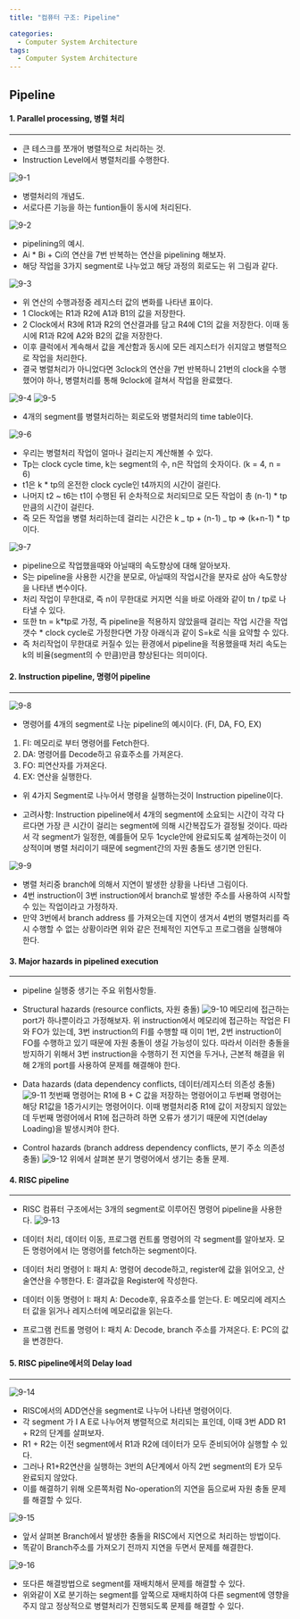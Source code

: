 ```yaml
---
title: "컴퓨터 구조: Pipeline"

categories:
  - Computer System Architecture
tags:
  - Computer System Architecture
---
```


## Pipeline

#### 1. Parallel processing, 병렬 처리

---

- 큰 테스크를 쪼개어 병렬적으로 처리하는 것.
- Instruction Level에서 병렬처리를 수행한다.

![9-1](https://github.com/mjh851819/mjh851819.github.io/assets/70308520/1202df10-6baa-4121-9ecb-48c7760ebb2c)

- 병렬처리의 개념도.
- 서로다른 기능을 하는 funtion들이 동시에 처리된다.

![9-2](https://github.com/mjh851819/mjh851819.github.io/assets/70308520/3c394e2d-e16c-4760-8b71-e52f8de0deef)

- pipelining의 예시.
- Ai \* Bi + Ci의 연산을 7번 반복하는 연산을 pipelining 해보자.
- 해당 작업을 3가지 segment로 나누었고 해당 과정의 회로도는 위 그림과 같다.

![9-3](https://github.com/mjh851819/mjh851819.github.io/assets/70308520/318de907-d963-4ad5-8ccb-563740cd7e58)

- 위 연산의 수행과정중 레지스터 값의 변화를 나타낸 표이다.
- 1 Clock에는 R1과 R2에 A1과 B1의 값을 저장한다.
- 2 Clock에서 R3에 R1과 R2의 연산결과를 담고 R4에 C1의 값을 저장한다. 이때 동시에 R1과 R2에 A2와 B2의 값을 저장한다.
- 이후 클럭에서 계속해서 값을 계산함과 동시에 모든 레지스터가 쉬지않고 병렬적으로 작업을 처리한다.
- 결국 병렬처리가 아니었다면 3clock의 연산을 7번 반복하니 21번의 clock을 수행했어야 하나, 병렬처리를 통해 9clock에 걸쳐서 작업을 완료했다.

![9-4](https://github.com/mjh851819/mjh851819.github.io/assets/70308520/1b2011c8-3a8f-4bac-a402-71d32477bd60)
![9-5](https://github.com/mjh851819/mjh851819.github.io/assets/70308520/443a7c2a-d6ce-4c2e-98aa-de91f36fda72)

- 4개의 segment를 병렬처리하는 회로도와 병렬처리의 time table이다.

![9-6](https://github.com/mjh851819/mjh851819.github.io/assets/70308520/463f4ef7-54b9-4b0c-ac60-c6b67fc122ce)

- 우리는 병렬처리 작업이 얼마나 걸리는지 계산해볼 수 있다.
- Tp는 clock cycle time, k는 segment의 수, n은 작업의 숫자이다. (k = 4, n = 6)
- t1은 k \* tp의 온전한 clock cycle인 t4까지의 시간이 걸린다.
- 나머지 t2 ~ t6는 t1이 수행된 뒤 순차적으로 처리되므로 모든 작업이 총 (n-1) \* tp 만큼의 시간이 걸린다.
- 즉 모든 작업을 병렬 처리하는데 걸리는 시간은 k _ tp + (n-1) _ tp => (k+n-1) \* tp이다.

![9-7](https://github.com/mjh851819/mjh851819.github.io/assets/70308520/3e031e2a-d3e7-4a15-82ea-38e4eaf6f3ad)

- pipeline으로 작업했을때와 아닐때의 속도향상에 대해 알아보자.
- S는 pipeline을 사용한 시간을 분모로, 아닐때의 작업시간을 분자로 삼아 속도향상을 나타낸 변수이다.
- 처리 작업이 무한대로, 즉 n이 무한대로 커지면 식을 바로 아래와 같이 tn / tp로 나타낼 수 있다.
- 또한 tn = k*tp로 가정, 즉 pipeline을 적용하지 않았을때 걸리는 작업 시간을 작업갯수 * clock cycle로 가정한다면 가장 아래식과 같이 S=k로 식을 요약할 수 있다.
- 즉 처리작업이 무한대로 커질수 있는 환경에서 pipeline을 적용했을때 처리 속도는 k의 비율(segment의 수 만큼)만큼 향상된다는 의미이다.

#### 2. Instruction pipeline, 명령어 pipeline

---

![9-8](https://github.com/mjh851819/mjh851819.github.io/assets/70308520/a741cd61-7b64-4138-90c7-e6f211926859)

- 명령어를 4개의 segment로 나눈 pipeline의 예시이다. (FI, DA, FO, EX)

1. FI: 메모리로 부터 명령어를 Fetch한다.
2. DA: 명령어를 Decode하고 유효주소를 가져온다.
3. FO: 피연산자를 가져온다.
4. EX: 연산을 실행한다.

- 위 4가지 Segment로 나누어서 명령을 실행하는것이 Instruction pipeline이다.

- 고려사항:
  Instruction pipeline에서 4개의 segment에 소요되는 시간이 각각 다르다면 가장 큰 시간이 걸리는 segment에 의해 시간복잡도가 결정될 것이다.
  따라서 각 segment가 일정한, 예를들어 모두 1cycle안에 완료되도록 설계하는것이 이상적이며 병렬 처리이기 때문에 segment간의 자원 충돌도 생기면 안된다.

![9-9](https://github.com/mjh851819/mjh851819.github.io/assets/70308520/da6afeb2-6da0-4c8d-ae9c-2ad0c9a00295)

- 병렬 처리중 branch에 의해서 지연이 발생한 상황을 나타낸 그림이다.
- 4번 instruction이 3번 instruction에서 branch로 발생한 주소를 사용하여 시작할 수 있는 작업이라고 가정하자.
- 만약 3번에서 branch address 를 가져오는데 지연이 생겨서 4번의 병렬처리를 즉시 수행할 수 없는 상황이라면 위와 같은 전체적인 지연두고 프로그램을 실행해야 한다.

#### 3. Major hazards in pipelined execution

---

- pipeline 실행중 생기는 주요 위험사항들.

- Structural hazards (resource conflicts, 자원 충돌)
  ![9-10](https://github.com/mjh851819/mjh851819.github.io/assets/70308520/aa6ca75f-5050-40d2-9142-ab6efd8bb882)
  메모리에 접근하는 port가 하나뿐이라고 가정해보자.
  위 instruction에서 메모리에 접근하는 작업은 FI와 FO가 있는데, 3번 instruction의 FI를 수행할 때 이미 1번, 2번 instruction이 FO를 수행하고 있기 때문에 자원 충돌이 생길 가능성이 있다.
  따라서 이러한 충돌을 방지하기 위해서 3번 instruction을 수행하기 전 지연을 두거나, 근본적 해결을 위해 2개의 port를 사용하여 문제를 해결해야 한다.

- Data hazards (data dependency conflicts, 데이터/레지스터 의존성 충돌)
  ![9-11](https://github.com/mjh851819/mjh851819.github.io/assets/70308520/de82a9cc-c2b1-426a-a7bd-9101e7912c61)
  첫번째 명령어는 R1에 B + C 값을 저장하는 명령어이고 두번째 명령어는 해당 R1값을 1증가시키는 명령어이다.
  이때 병렬처리중 R1에 값이 저장되지 않았는데 두번째 명령어에서 R1에 접근하려 하면 오류가 생기기 때문에 지연(delay Loading)을 발생시켜야 한다.

- Control hazards (branch address dependency conflicts, 분기 주소 의존성 충돌)
  ![9-12](https://github.com/mjh851819/mjh851819.github.io/assets/70308520/f2d521d9-42fb-447e-a497-3f28de776fd7)
  위에서 살펴본 분기 명령어에서 생기는 충돌 문제.

#### 4. RISC pipeline

---

- RISC 컴퓨터 구조에서는 3개의 segment로 이루어진 명령어 pipeline을 사용한다.
  ![9-13](https://github.com/mjh851819/mjh851819.github.io/assets/70308520/06a1f43c-f114-4986-87d0-3e46df199797)
- 데이터 처리, 데이터 이동, 프로그램 컨트롤 명령어의 각 segment를 알아보자.
  모든 명령어에서 I는 명령어를 fetch하는 segment이다.

- 데이터 처리 명령어
  I: 패치
  A: 명령어 decode하고, register에 값을 읽어오고, 산술연산을 수행한다.
  E: 결과값을 Register에 작성한다.

- 데이터 이동 명령어
  I: 패치
  A: Decode후, 유효주소를 얻는다.
  E: 메모리에 레지스터 값을 읽거나 레지스터에 메모리값을 읽는다.

- 프로그램 컨트롤 명령어
  I: 패치
  A: Decode, branch 주소를 가져온다.
  E: PC의 값을 변경한다.

#### 5. RISC pipeline에서의 Delay load

---

![9-14](https://github.com/mjh851819/mjh851819.github.io/assets/70308520/08a9236b-087c-49bd-8aac-029d960a8695)

- RISC에서의 ADD연산을 segment로 나누어 나타낸 명령어이다.
- 각 segment 가 I A E로 나누어져 병렬적으로 처리되는 표인데, 이때 3번 ADD R1 + R2의 단계를 살펴보자.
- R1 + R2는 이전 segment에서 R1과 R2에 데이터가 모두 준비되어야 실행할 수 있다.
- 그러나 R1+R2연산을 실행하는 3번의 A단계에서 아직 2번 segment의 E가 모두 완료되지 않았다.
- 이를 해결하기 위해 오른쪽처럼 No-operation의 지연을 둠으로써 자원 충돌 문제를 해결할 수 있다.

![9-15](https://github.com/mjh851819/mjh851819.github.io/assets/70308520/c9115137-a407-4fdb-b55b-a7883d33fd6c)

- 앞서 살펴본 Branch에서 발생한 충돌을 RISC에서 지연으로 처리하는 방법이다.
- 똑같이 Branch주소를 가져오기 전까지 지연을 두면서 문제를 해결한다.

![9-16](https://github.com/mjh851819/mjh851819.github.io/assets/70308520/82ce8350-aa0a-4630-b527-4d92be53ade9)

- 또다른 해결방법으로 segment를 재배치해서 문제를 해결할 수 있다.
- 위와같이 X로 분기하는 segment를 앞쪽으로 재배치하여 다른 segment에 영향을 주지 않고 정상적으로 병렬처리가 진행되도록 문제를 해결할 수 있다.
